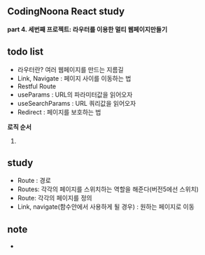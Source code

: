 ## CodingNoona React study

<b>part 4. 세번째 프로젝트: 라우터를 이용한 멀티 웹페이지만들기</b>

## todo list

- 라우터란? 여러 웹페이지를 만드는 지름길
- Link, Navigate : 페이지 사이를 이동하는 법
- Restful Route
- useParams : URL의 파라미터값을 읽어오자
- useSearchParams : URL 쿼리값을 읽어오자
- Redirect : 페이지를 보호하는 법

<b>로직 순서</b>

1.

## study

- Route : 경로
- Routes: 각각의 페이지를 스위치하는 역할을 해준다(버전5에선 스위치)
- Route: 각각의 페이지를 정의
- Link, navigate(함수안에서 사용하게 될 경우) : 원하는 페이지로 이동

## note

-
